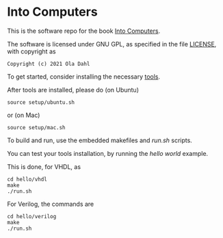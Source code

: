 # Into Computers

This is the software repo for the book
[Into Computers](https://theintobooks.com/computers/intocomputers_vhdl.html).

The software is licensed under GNU GPL, as specified in the file
[LICENSE](LICENSE.md), with copyright as

    Copyright (c) 2021 Ola Dahl

To get started, consider installing the necessary [tools](doc/tools.md).

After tools are installed, please do (on Ubuntu)

    source setup/ubuntu.sh

or (on Mac)

    source setup/mac.sh

To build and run, use the embedded makefiles and *run.sh* scripts.

You can test your tools installation, by running the *hello world* example.

This is done, for VHDL, as

    cd hello/vhdl
    make
    ./run.sh

For Verilog, the commands are

    cd hello/verilog
    make
    ./run.sh
